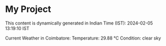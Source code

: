 # My Project

This content is dynamically generated in Indian Time (IST): 2024-02-05 13:19:10 IST


Current Weather in Coimbatore:
Temperature: 29.88 °C
Condition: clear sky
